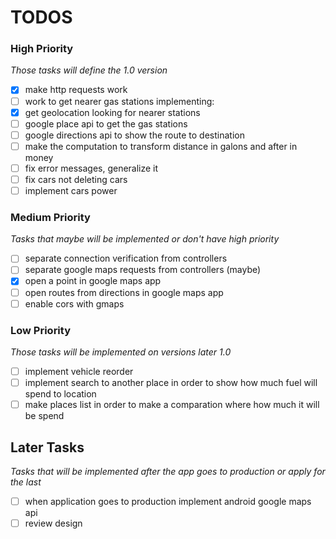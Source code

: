 # TODOS

### High Priority
*Those tasks will define the 1.0 version*

- [x] make http requests work
- [ ] work to get nearer gas stations implementing:
 - [x] get geolocation looking for nearer stations
 - [ ] google place api to get the gas stations
 - [ ] google directions api to show the route to destination
- [ ] make the computation to transform distance in galons and after in money
- [ ] fix error messages, generalize it
- [ ] fix cars not deleting cars
- [ ] implement cars power

### Medium Priority
*Tasks that maybe will be implemented or don't have high priority*
- [ ] separate connection verification from controllers
- [ ] separate google maps requests from controllers (maybe)
- [x] open a point in google maps app
- [ ] open routes from directions in google maps app
- [ ] enable cors with gmaps

### Low Priority
*Those tasks will be implemented on versions later 1.0*

- [ ] implement vehicle reorder
- [ ] implement search to another place in order to show how much fuel will spend to location
- [ ] make places list in order to make a comparation where how much it will be spend

## Later Tasks
*Tasks that will be implemented after the app goes to production or apply for the last*
- [ ] when application goes to production implement android google maps api
- [ ] review design
